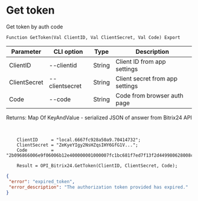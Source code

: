 ﻿---
sidebar_position: 2
---

# Get token
 Get token by auth code



`Function GetToken(Val ClientID, Val ClientSecret, Val Code) Export`

  | Parameter | CLI option | Type | Description |
  |-|-|-|-|
  | ClientID | --clientid | String | Client ID from app settings |
  | ClientSecret | --clientsecret | String | Client secret from app settings |
  | Code | --code | String | Code from browser auth page |

  
  Returns:  Map Of KeyAndValue - serialized JSON of answer from Bitrix24 API

<br/>




```bsl title="Code example"
    ClientID     = "local.6667fc928a50a9.70414732";
    ClientSecret = "ZeKyeYIgy2NsHZqsIHY6GfG1V...";
    Code         = "2b096866006e9f06006b12e400000001000007fc1bc681f7ed7f13f2d449980628008c";

    Result = OPI_Bitrix24.GetToken(ClientID, ClientSecret, Code);
```
 



```json title="Result"
{
 "error": "expired_token",
 "error_description": "The authorization token provided has expired."
}
```

